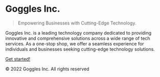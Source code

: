 # Goggles Inc.

> Empowering Businesses with Cutting-Edge Technology.

Goggles Inc. is a leading technology company dedicated to providing innovative and comprehensive solutions across a wide range of tech services. As a one-stop shop, we offer a seamless experience for individuals and businesses seeking cutting-edge technology solutions.

[Get started!](https://gogglesinc.github.io)

© 2022 Goggles Inc. All rights reserved
